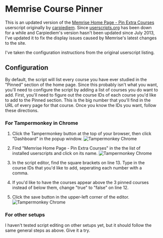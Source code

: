 Memrise Course Pinner
=====================================

This is an updated version of the [Memrise Home Page - Pin Extra 
Courses](http://userscripts.org/scripts/show/174435.html) userscript originally 
by [carpiediem](http://userscripts.org/users/523128.html). Since 
[userscripts.org](http://userscripts.org) has been down for a while and 
Carpiediem's version hasn't been updated since July 2013, I've updated it to 
fix the display issues caused by Memrise's latest changes to the site.

I've taken the configuration instructions from the original userscript 
listing.

Configuration
-------------
By default, the script will list every course you have ever studied in the 
"Pinned" section of the home page. Since this probably isn't what you want, 
you'll need to configure the script by adding a list of courses you do want to 
add. First, you'll need to figure out the course IDs of each course you'd like 
to add to the Pinned section. This is the big number that you'll find in the 
URL of every page for that course. Once you know the IDs you want, follow 
these directions.

### For Tampermonkey in Chrome
1. Click the Tampermonkey button at the top of your browser, then click 
   "Dashboard" in the popup window.
![Tampermonkey Chrome](http://i.imgur.com/T8IjhjE.png "Tampermonkey Chrome")

2. Find "Memrise Home Page - Pin Extra Courses" in the the list of installed 
   userscripts and click on its name.
![Tampermonkey Chrome](http://i.imgur.com/3EZ0Z48.png "Tampermonkey Chrome")

3. In the script editor, find the square brackets on line 13. Type in the 
   course IDs that you'd like to add, seperating each number with a comma.

4. If you'd like to have the courses appear above the 3 pinned courses instead 
   of below them, change "true" to "false" on line 12.

5. Click the save button in the upper-left corner of the editor.
![Tampermonkey Chrome](http://i.imgur.com/S8amxEc.png "Tampermonkey Chrome")

### For other setups
I haven't tested script editing on other setups yet, but it should follow the 
same general steps as above. Give it a try.

